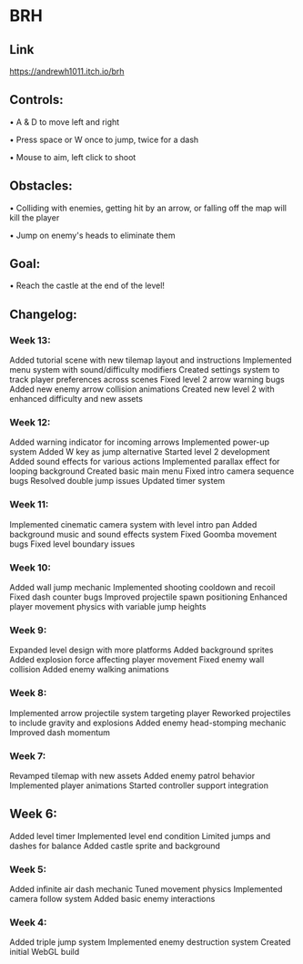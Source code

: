 # BRH

## Link

https://andrewh1011.itch.io/brh

## Controls:

• A & D to move left and right

• Press space or W once to jump, twice for a dash

• Mouse to aim, left click to shoot



## Obstacles:

• Colliding with enemies, getting hit by an arrow, or falling off the map will kill the player

• Jump on enemy's heads to eliminate them




## Goal: 

• Reach the castle at the end of the level!



## Changelog:

### Week 13:

Added tutorial scene with new tilemap layout and instructions
Implemented menu system with sound/difficulty modifiers
Created settings system to track player preferences across scenes
Fixed level 2 arrow warning bugs
Added new enemy arrow collision animations
Created new level 2 with enhanced difficulty and new assets

### Week 12:

Added warning indicator for incoming arrows
Implemented power-up system
Added W key as jump alternative
Started level 2 development
Added sound effects for various actions
Implemented parallax effect for looping background
Created basic main menu
Fixed intro camera sequence bugs
Resolved double jump issues
Updated timer system

### Week 11:

Implemented cinematic camera system with level intro pan
Added background music and sound effects system
Fixed Goomba movement bugs
Fixed level boundary issues

### Week 10:

Added wall jump mechanic
Implemented shooting cooldown and recoil
Fixed dash counter bugs
Improved projectile spawn positioning
Enhanced player movement physics with variable jump heights

### Week 9:

Expanded level design with more platforms
Added background sprites
Added explosion force affecting player movement
Fixed enemy wall collision
Added enemy walking animations

### Week 8:

Implemented arrow projectile system targeting player
Reworked projectiles to include gravity and explosions
Added enemy head-stomping mechanic
Improved dash momentum

### Week 7:

Revamped tilemap with new assets
Added enemy patrol behavior
Implemented player animations
Started controller support integration
## Week 6:

Added level timer
Implemented level end condition
Limited jumps and dashes for balance
Added castle sprite and background

### Week 5:

Added infinite air dash mechanic
Tuned movement physics
Implemented camera follow system
Added basic enemy interactions

### Week 4:

Added triple jump system
Implemented enemy destruction system
Created initial WebGL build

